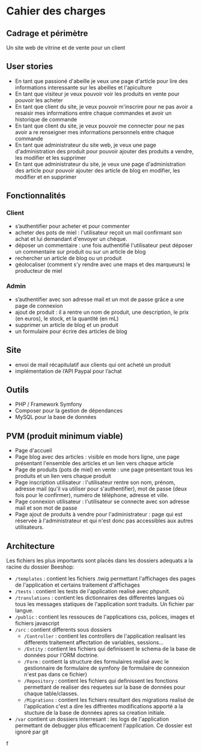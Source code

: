 # Cahier des charges

## Cadrage et périmètre

Un site web de vitrine et de vente pour un client

## User stories

* En tant que passioné d'abeille je veux une page d'article pour lire des informations interessante sur les abeilles et l'apiculture
* En tant que visiteur je veux pouvoir voir les produits en vente pour pouvoir les acheter
* En tant que client du site, je veux pouvoir m'inscrire pour ne pas avoir a resaisir mes informations entre chaque commandes et avoir un historique de commande
* En tant que client du site, je veux pouvoir me connecter pour ne pas avoir a re renseigner mes informations personnels entre chaque commande
* En tant que administrateur du site web, je veux une page d'administration des produit pour pouvoir ajouter des produits a vendre, les modifier et les supprimer
* En tant que administrateur du site, je veux une page d'administration des article pour pouvoir ajouter des article de blog en modifier, les modifier et en supprimer

## Fonctionnalités

### Client

* s’authentifier pour acheter et pour commenter
* acheter des pots de miel : l'utilisateur reçoit un mail confirmant son achat et lui demandant d'envoyer un chèque.
* déposer un commentaire : une fois authentifié l'utilisateur peut déposer un commentaire sur produit ou sur un article de blog
* rechercher un article de blog ou un produit
* géolocaliser (comment s’y rendre avec une maps et des marqueurs) le producteur de miel

### Admin

* s’authentifier avec son adresse mail et un mot de passe grâce a une page de connexion
* ajout de produit : il a rentre un nom de produit, une description, le prix (en euros), le stock, et la quantité (en mL)
* supprimer un article de blog et un produit
* un formulaire pour écrire des articles de blog

## Site

* envoi de mail récapitulatif aux clients qui ont acheté un produit
* implémentation de l’API Paypal pour l’achat

## Outils

* PHP / Framework Symfony
* Composer pour la gestion de dépendances
* MySQL pour la base de données

## PVM (produit minimum viable)

* Page d'accueil
* Page blog avec des articles : visible en mode hors ligne, une page présentant l'ensemble des articles et un lien vers chaque article
* Page de produits (pots de miel) en vente : une page présentant tous les produits et un lien vers chaque produit
* Page inscription utilisateur : l'utilisateur rentre son nom, prénom, adresse mail (qu'il va utiliser pour s'authentifier), mot de passe (deux fois pour le confirmer), numéro de téléphone, adresse et ville.
* Page connexion utilisateur : l'utilisateur se connecte avec son adresse mail et son mot de passe
* Page ajout de produits à vendre pour l'administrateur : page qui est réservée à l'administrateur et qui n'est donc pas accessibles aux autres utilisateurs.

## Architecture

Les fichiers les plus importants sont placés dans les dossiers adequats a la racine du dossier Beeshop:

* `/templates` : contient les fichiers .twig permettant l'affichages des pages de l'application et certains traitement d'affichages
* `/tests` : contient les tests de l'application realisé avec phpunit.
* `/translations` : contient les dictionnaires des differentes langues où tous les messages statiques de l'application sont traduits. Un fichier par langue.
* `/public` : contient les ressouces de l'applications css, polices, images et fichiers javascript
* `/src` : contient differents sous dossiers
  * `/Controller` : contient les controllers de l'application realisant les differents traitement affectation de variables, sessions...
  * `/Entity` : contient les fichiers qui definissent le schema de la base de données pour l'ORM doctrine.
  * `/Form` : contient la structure des formulaires realisé avec le gestionnaire de formulaire de symfony (le formulaire de connexion n'est pas dans ce fichier)
  * `/Repository` : contient les fichiers qui definissent les fonctions permettant de realiser des requetes sur la base de données pour chaque table/classes.
  * `/Migrations` : contient les fichiers resultant des migrations realisé de l'application c'est a dire les diffrentes modifications apporté a la stucture de la base de données apres sa creation initiale.
* `/var` contient un dossiers interresant : les logs de l'application permettant de debugger plus efficacement l'application. Ce dossier est ignoré par git

f